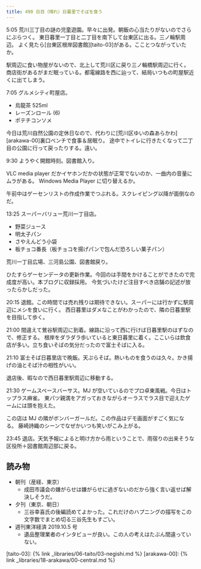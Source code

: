 ```yaml
---
title: 490 日目（晴れ）日暮里でそばを食う
---
```


5:05 荒川三丁目の謎の児童遊園。早々に出発。朝飯の心当たりがないのでさらにぶらつく。
東日暮里一丁目と二丁目を南下して台東区に出る。三ノ輪駅周辺。
よく見たら[台東区根岸図書館][taito-03]がある。こことつながっていたか。

駅周辺に食い物屋がないので、北上して荒川区に戻り三ノ輪橋駅周辺に行く。
商店街があるがまだ眠っている。都電線路を西に辿って、結局いつもの町屋駅近くに出てしまう。

7:05 グルメシティ町屋店。

* 烏龍茶 525ml
* レーズンロール (6)
* ポテチコンソメ

今日は荒川自然公園の定休日なので、代わりに[荒川区ゆいの森あらかわ][arakawa-00]裏口ベンチで食事＆居眠り。
途中でトイレに行きたくなって二丁目の公園に行って戻ったりする。遠い。

9:30 ようやく開館時刻。図書館入り。

VLC media player だかイヤホンだかの状態が正常でないのか、一曲内の音量にムラがある。
Windows Media Player に切り替えるか。

午前中はゲーセンリストの作成作業でつぶれる。スクレイピング以降が面倒なのだ。

13:25 スーパーバリュー荒川一丁目店。

* 野菜ジュース
* 明太子パン
* さやえんどう小袋
* 板チョコ番長（板チョコを揚げパンで包んだ恐ろしい菓子パン）

荒川一丁目広場、三河島公園、図書館戻り。

ひたすらゲーセンデータの更新作業。今回のは手間をかけることができたので完成度が高い。本ブログに収録採用。
今気づいたけど注目すべき店舗の記述が放ったらかしだった。

20:15 退館。この時間では売れ残りは期待できない。スーパーには行かずに駅周辺にメシを食いに行く。
西日暮里はダメなことがわかったので、隣の日暮里駅を目指して歩く。

21:00 間違えて鶯谷駅周辺に到着。線路に沿って西に行けば日暮里駅のはずなので、修正する。
根岸をダラダラ歩いていると東日暮里に着く。ここいらは飲食店が多い。立ち食いそばの気分だったので富士そばに入る。

21:10 富士そば日暮里店で晩飯。天ぷらそば。熱いものを食うのは久々。かき揚げの油とそば汁の相性がいい。

退店後、暇なので西日暮里駅周辺に移動する。

21:30 ゲームスペースバーサス。MJ が空いているのでプロ卓東風戦。今日はトップラス麻雀。
東パツ親満をアガっておきながらオーラスでラス目で迎えたゲームには頭を抱えた。

この店は MJ の隣がボンバーガールだ。この作品はデモ画面がすごく気になる。
藤崎詩織のシーンでなぜかいつも笑いがこみ上がる。

23:45 退店。天気予報によると明け方から雨ということで、雨宿りの出来そうな区役所＋図書館周辺部に戻る。

## 読み物

* 朝刊（産経、東京）
  * 成田市議会の嫌がらせは嫌がらせに過ぎないのだから強く言い返せば解決しそうだ。
* 夕刊（東京、朝日）
  * 三谷幸喜氏の後編読めてよかった。これだけのハプニングの描写をこの文字数でまとめ切る三谷先生もすごい。
* 週刊東洋経済 2019.10.5 号
  * 遺品整理業者のインタビューが良い。この人の考えはたぶん間違っていない。

[taito-03]: {% link _libraries/06-taito/03-negishi.md %}
[arakawa-00]: {% link _libraries/18-arakawa/00-central.md %}
